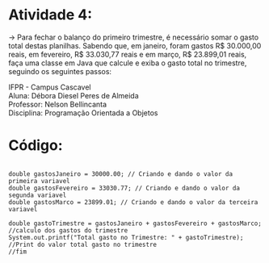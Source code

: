 # Atividade 4:

-> Para fechar o balanço do primeiro trimestre, é necessário somar o gasto total destas planilhas. Sabendo que, em janeiro, foram gastos R$ 30.000,00 reais, em fevereiro, R$ 33.030,77 reais e em março, R$ 23.899,01 reais, faça uma classe em Java que calcule e exiba o gasto total no trimestre, seguindo os seguintes passos:

IFPR - Campus Cascavel   
Aluna: Débora Diesel Peres de Almeida   
Professor: Nelson Bellincanta   
Disciplina: Programação Orientada a Objetos   

# Código:

```

double gastosJaneiro = 30000.00; // Criando e dando o valor da primeira variavel
double gastosFevereiro = 33030.77; // Criando e dando o valor da segunda variavel
double gastosMarco = 23899.01; // Criando e dando o valor da terceira variavel

double gastoTrimestre = gastosJaneiro + gastosFevereiro + gastosMarco; //calculo dos gastos do trimestre
System.out.printf("Total gasto no Trimestre: " + gastoTrimestre); //Print do valor total gasto no trimestre
//fim

```
